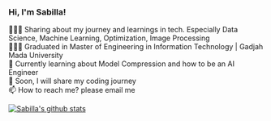 

### Hi, I'm Sabilla!

👩🏻‍💻 Sharing about my journey and learnings in tech. Especially Data Science, Machine Learning, Optimization, Image Processing <br/>
👩🏻‍🎓 Graduated in Master of Engineering in Information Technology | Gadjah Mada University <br/>
💭 Currently learning about Model Compression and how to be an AI Engineer <br/>
🌷 Soon, I will share my coding journey <br/>
📫 How to reach me? please email me <br/>

<!-- GitHub stats from https://github.com/anuraghazra/github-readme-stats -->
[![Sabilla's github stats](https://github-readme-stats.vercel.app/api?username=sabillahm&count_private=true&show_icons=true&theme=catppuccin_latte&hide_rank=false)](https://github.com/anuraghazra/github-readme-stats)

